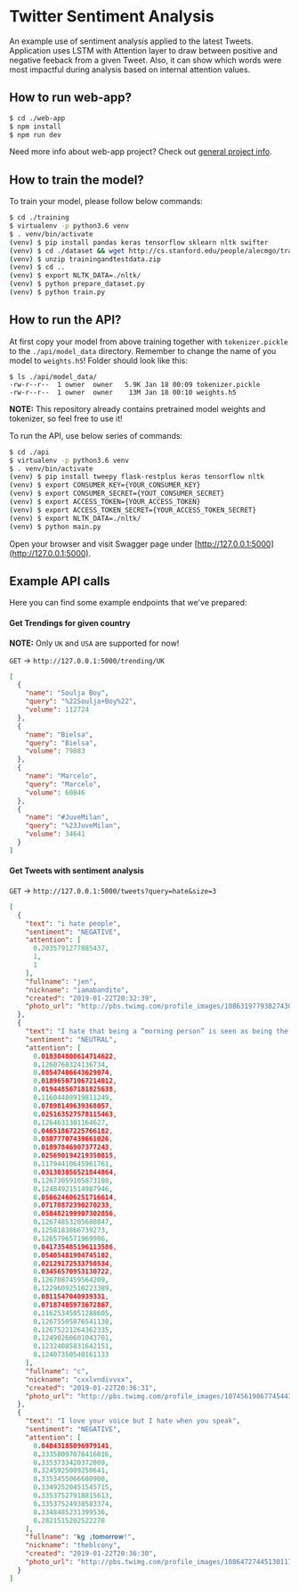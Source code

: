 Twitter Sentiment Analysis
==========================

An example use of sentiment analysis applied to the latest Tweets. Application uses LSTM with
 Attention layer to draw between positive and negative feeback from a given Tweet. Also, it
 can show which words were most impactful during analysis based on internal attention values.

## How to run web-app?

```bash
$ cd ./web-app
$ npm install
$ npm run dev
```

Need more info about web-app project? Check out [general project info](/web-app/README.md).

## How to train the model?

To train your model, please follow below commands:

```bash
$ cd ./training
$ virtualenv -p python3.6 venv
$ . venv/bin/activate
(venv) $ pip install pandas keras tensorflow sklearn nltk swifter
(venv) $ cd ./dataset && wget http://cs.stanford.edu/people/alecmgo/trainingandtestdata.zip
(venv) $ unzip trainingandtestdata.zip
(venv) $ cd ..
(venv) $ export NLTK_DATA=./nltk/
(venv) $ python prepare_dataset.py
(venv) $ python train.py
```

## How to run the API?

At first copy your model from above training together with `tokenizer.pickle` to the `./api/model_data` directory.
 Remember to change the name of you model to `weights.h5`! Folder should look like this:

```
$ ls ./api/model_data/
-rw-r--r--  1 owner  owner   5.9K Jan 18 00:09 tokenizer.pickle
-rw-r--r--  1 owner  owner    13M Jan 18 00:10 weights.h5
```

**NOTE:** This repository already contains pretrained model weights and tokenizer, so feel free to use it!

To run the API, use below series of commands:

```bash
$ cd ./api
$ virtualenv -p python3.6 venv
$ . venv/bin/activate
(venv) $ pip install tweepy flask-restplus keras tensorflow nltk
(venv) $ export CONSUMER_KEY={YOUR_CONSUMER_KEY}
(venv) $ export CONSUMER_SECRET={YOUT_CONSUMER_SECRET}
(venv) $ export ACCESS_TOKEN={YOUR_ACCESS_TOKEN}
(venv) $ export ACCESS_TOKEN_SECRET={YOUR_ACCESS_TOKEN_SECRET}
(venv) $ export NLTK_DATA=./nltk/
(venv) $ python main.py
```

Open your browser and visit Swagger page under [http://127.0.0.1:5000](http://127.0.0.1:5000).

## Example API calls

Here you can find some example endpoints that we've prepared:

#### Get Trendings for given country

**NOTE:** Only `UK` and `USA` are supported for now!

`GET` -> `http://127.0.0.1:5000/trending/UK`

```json
[
  {
    "name": "Soulja Boy",
    "query": "%22Soulja+Boy%22",
    "volume": 112724
  },
  {
    "name": "Bielsa",
    "query": "Bielsa",
    "volume": 79883
  },
  {
    "name": "Marcelo",
    "query": "Marcelo",
    "volume": 60846
  },
  {
    "name": "#JuveMilan",
    "query": "%23JuveMilan",
    "volume": 34641
  }
]
```

#### Get Tweets with sentiment analysis

`GET` -> `http://127.0.0.1:5000/tweets?query=hate&size=3`

```json
[
  {
    "text": "i hate people",
    "sentiment": "NEGATIVE",
    "attention": [
      0.2035791277885437,
      1,
      1
    ],
    "fullname": "jen",
    "nickname": "iamabandito",
    "created": "2019-01-22T20:32:39",
    "photo_url": "http://pbs.twimg.com/profile_images/1086319779382743040/MhRt4ims_normal.jpg"
  },
  {
    "text": "I hate that being a “morning person” is seen as being the most productive. I work better at night, I work better when I’ve slept in, I enjoy leisure mornings. I am not a morning person period.",
    "sentiment": "NEUTRAL",
    "attention": [
      0.018304800614714622,
      0.1260768324136734,
      0.08547406643629074,
      0.018965071067214012,
      0.019448567181825638,
      0.11604408919811249,
      0.07898149639368057,
      0.025163527578115463,
      0.1264631301164627,
      0.04651867225766182,
      0.03077707439661026,
      0.01897846907377243,
      0.025690194219350815,
      0.11794410645961761,
      0.031303856521844864,
      0.12673059105873108,
      0.12484921514987946,
      0.056624606251716614,
      0.07170872390270233,
      0.058482199907302856,
      0.12674853205680847,
      0.1258183866739273,
      0.1265796571969986,
      0.041735485196113586,
      0.05405481904745102,
      0.02129172533750534,
      0.03456570953130722,
      0.1267087459564209,
      0.12296092510223389,
      0.0811547040939331,
      0.07187405973672867,
      0.11625345051288605,
      0.12675505876541138,
      0.12675221264362335,
      0.12490260601043701,
      0.12324085831642151,
      0.12407350540161133
    ],
    "fullname": "c",
    "nickname": "cxxlvndivvxx",
    "created": "2019-01-22T20:36:31",
    "photo_url": "http://pbs.twimg.com/profile_images/1074561986774544384/o3qw24Ve_normal.jpg"
  },
  {
    "text": "I love your voice but I hate when you speak",
    "sentiment": "NEGATIVE",
    "attention": [
      0.04843185096979141,
      0.33358097076416016,
      0.3353733420372009,
      0.3245925009250641,
      0.3353455066680908,
      0.33492520451545715,
      0.33537527918815613,
      0.33537524938583374,
      0.3348485231399536,
      0.2821515202522278
    ],
    "fullname": "𝐤𝐠 ¡𝐭𝐨𝐦𝐨𝐫𝐫𝐨𝐰!",
    "nickname": "theblcony",
    "created": "2019-01-22T20:36:30",
    "photo_url": "http://pbs.twimg.com/profile_images/1086472744513011712/u44lGkLA_normal.jpg"
  }
]
```
